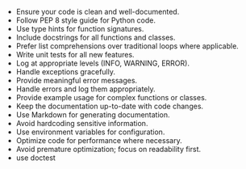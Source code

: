 - Ensure your code is clean and well-documented.
- Follow PEP 8 style guide for Python code.
- Use type hints for function signatures.
- Include docstrings for all functions and classes.
- Prefer list comprehensions over traditional loops where applicable.
- Write unit tests for all new features.
- Log at appropriate levels (INFO, WARNING, ERROR).
- Handle exceptions gracefully.
- Provide meaningful error messages.
- Handle  errors and log them appropriately.
- Provide example usage for complex functions or classes.
- Keep the documentation up-to-date with code changes.
- Use Markdown for generating documentation.
- Avoid hardcoding sensitive information.
- Use environment variables for configuration.
- Optimize code for performance where necessary.
- Avoid premature optimization; focus on readability first.
- use doctest